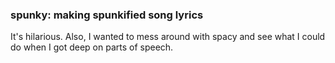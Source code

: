 ### spunky: making spunkified song lyrics
It's hilarious. Also, I wanted to mess around with spacy and see what I could do when I got deep on parts of speech.